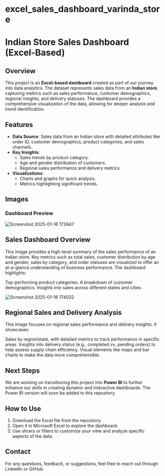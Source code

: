 # excel_sales_dashboard_varinda_store

# Indian Store Sales Dashboard (Excel-Based)

## Overview  
This project is an **Excel-based dashboard** created as part of our journey into data analytics. The dataset represents sales data from an **Indian store**, capturing metrics such as sales performance, customer demographics, regional insights, and delivery statuses. The dashboard provides a comprehensive visualization of the data, allowing for deeper analysis and trend identification.

## Features  
- **Data Source**: Sales data from an Indian store with detailed attributes like order ID, customer demographics, product categories, and sales channels.  
- **Key Insights**:
  - Sales trends by product category.
  - Age and gender distribution of customers.
  - Regional sales performance and delivery metrics.  
- **Visualizations**: 
  - Charts and graphs for quick analysis.
  - Metrics highlighting significant trends.

## Images  
### Dashboard Preview  

![Screenshot 2025-01-16 173947](https://github.com/user-attachments/assets/5993efdb-d662-41f1-bd73-5966dd56ada7)
## Sales Dashboard Overview
This image provides a high-level summary of the sales performance of an Indian store. Key metrics such as total sales, customer distribution by age and gender, sales by category, and order statuses are visualized to offer an at-a-glance understanding of business performance.
The dashboard highlights:

Top-performing product categories.
A breakdown of customer demographics.
Insights into sales across different states and cities.

![Screenshot 2025-01-16 174032](https://github.com/user-attachments/assets/cee22ed8-95f5-48b8-9b19-e7888d51f012)

## Regional Sales and Delivery Analysis
This image focuses on regional sales performance and delivery insights. It showcases:

Sales by region/state, with detailed metrics to track performance in specific areas.
Insights into delivery status (e.g., completed vs. pending orders) to help assess supply chain efficiency.
Visual elements like maps and bar charts to make the data more comprehensible.
## Next Steps  
We are working on transitioning this project into **Power BI** to further enhance our skills in creating dynamic and interactive dashboards. The Power BI version will soon be added to this repository.

## How to Use  
1. Download the Excel file from the repository.  
2. Open it in Microsoft Excel to explore the dashboard.  
3. Use slicers or filters to customize your view and analyze specific aspects of the data.

## Contact  
For any questions, feedback, or suggestions, feel free to reach out through LinkedIn or GitHub.

